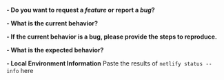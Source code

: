 <!--
If you are reporting a new issue, make sure that we do not have any duplicates
already open. You can ensure this by searching the issue list for this
repository. If there is a duplicate, please close your issue and add a comment
to the existing issue instead.

If you suspect your issue is a bug, please edit your issue description to
include the BUG REPORT INFORMATION shown below. If you fail to provide this
information within 7 days, we cannot debug your issue and will close it. We
will, however, reopen it if you later provide the information.

---------------------------------------------------
BUG REPORT INFORMATION
---------------------------------------------------
Use the commands below to provide key information from your environment:
You do NOT have to include this information if this is a FEATURE REQUEST
-->

**- Do you want to request a *feature* or report a *bug*?**

**- What is the current behavior?**

**- If the current behavior is a bug, please provide the steps to reproduce.**

**- What is the expected behavior?**

**- Local Environment Information**
Paste the results of `netlify status --info` here
